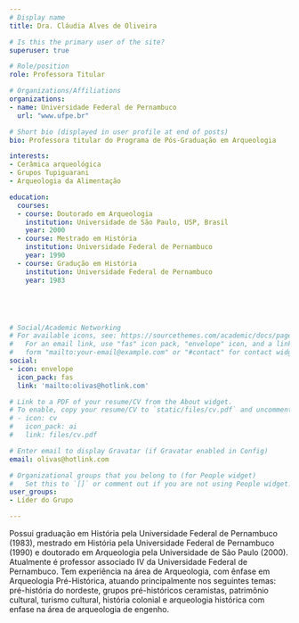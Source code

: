 ```yaml
---
# Display name
title: Dra. Cláudia Alves de Oliveira

# Is this the primary user of the site?
superuser: true

# Role/position
role: Professora Titular

# Organizations/Affiliations
organizations:
- name: Universidade Federal de Pernambuco
  url: "www.ufpe.br"

# Short bio (displayed in user profile at end of posts)
bio: Professora titular do Programa de Pós-Graduação em Arqueologia

interests:
- Cerâmica arqueológica
- Grupos Tupiguarani
- Arqueologia da Alimentação

education:
  courses:
  - course: Doutorado em Arqueologia
    institution: Universidade de São Paulo, USP, Brasil
    year: 2000
  - course: Mestrado em História
    institution: Universidade Federal de Pernambuco
    year: 1990
  - course: Gradução em História
    institution: Universidade Federal de Pernambuco
    year: 1983





# Social/Academic Networking
# For available icons, see: https://sourcethemes.com/academic/docs/page-builder/#icons
#   For an email link, use "fas" icon pack, "envelope" icon, and a link in the
#   form "mailto:your-email@example.com" or "#contact" for contact widget.
social:
- icon: envelope
  icon_pack: fas
  link: 'mailto:olivas@hotlink.com'

# Link to a PDF of your resume/CV from the About widget.
# To enable, copy your resume/CV to `static/files/cv.pdf` and uncomment the lines below.
# - icon: cv
#   icon_pack: ai
#   link: files/cv.pdf

# Enter email to display Gravatar (if Gravatar enabled in Config)
email: olivas@hotlink.com

# Organizational groups that you belong to (for People widget)
#   Set this to `[]` or comment out if you are not using People widget.
user_groups:
- Líder do Grupo

---
```


Possui graduação em História pela Universidade Federal de Pernambuco (1983), mestrado em História pela Universidade Federal de Pernambuco (1990) e doutorado em Arqueologia pela Universidade de São Paulo (2000). Atualmente é professor associado IV da Universidade Federal de Pernambuco. Tem experiência na área de Arqueologia, com ênfase em Arqueologia Pré-Histórica, atuando principalmente nos seguintes temas: pré-história do nordeste, grupos pré-históricos ceramistas, patrimônio cultural, turismo cultural, história colonial e arqueologia histórica com enfase na área de arqueologia de engenho.
